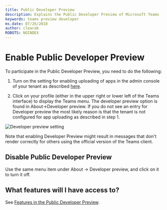 ```yaml
---
title: Public Developer Preview
description: Explains the Public Developer Preview of Microsoft Teams
keywords: teams preview developer
ms.date: 07/26/2018
author: clearab
ROBOTS: NOINDEX
---
```


# Enable Public Developer Preview

To participate in the Public Developer Preview, you need to do the following:

1. Turn on the setting for enabling uploading of apps in the admin console of your tenant as described [here](~/get-started/get-started-tenant.md).

2. Click on your profile (either in the upper right or lower left of the Teams interface) to display the Teams menu. The developer preview option is found in About→Developer preview. If you do not see an entry for Developer preview the most likely reason is that the tenant is not configured for app uploading as described in step 1.

![Developer preview setting](~/assets/images/developerpreview.png)

Note that enabling Developer Preview might result in messages that don't render correctly for others using the official version of the Teams client.

## Disable Public Developer Preview

Use the same menu item under About → Developer preview, and click on it to turn it off.

## What features will I have access to?

See [Features in the Public Developer Preview](~/resources/dev-preview/developer-preview-features.md).
